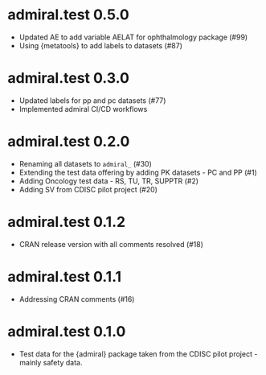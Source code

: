 # admiral.test 0.5.0
 - Updated AE to add variable AELAT for ophthalmology package (#99)
 - Using {metatools} to add labels to datasets (#87)
 
# admiral.test 0.3.0
 - Updated labels for pp and pc datasets (#77)
 - Implemented admiral CI/CD workflows

# admiral.test 0.2.0

- Renaming all datasets to `admiral_` (#30) 
- Extending the test data offering by adding PK datasets - PC and PP (#1) 
- Adding Oncology test data - RS, TU, TR, SUPPTR (#2)
- Adding SV from CDISC pilot project (#20)

# admiral.test 0.1.2

- CRAN release version with all comments resolved (#18)

# admiral.test 0.1.1

- Addressing CRAN comments (#16)

# admiral.test 0.1.0

- Test data for the {admiral} package taken from the CDISC pilot project - mainly safety data.
